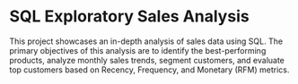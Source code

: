 # SQL Exploratory Sales Analysis
 This project showcases an in-depth analysis of sales data using SQL. The primary objectives of this analysis are to identify the best-performing products,  analyze monthly sales trends, segment customers, and evaluate top customers based on Recency, Frequency, and Monetary (RFM) metrics.
